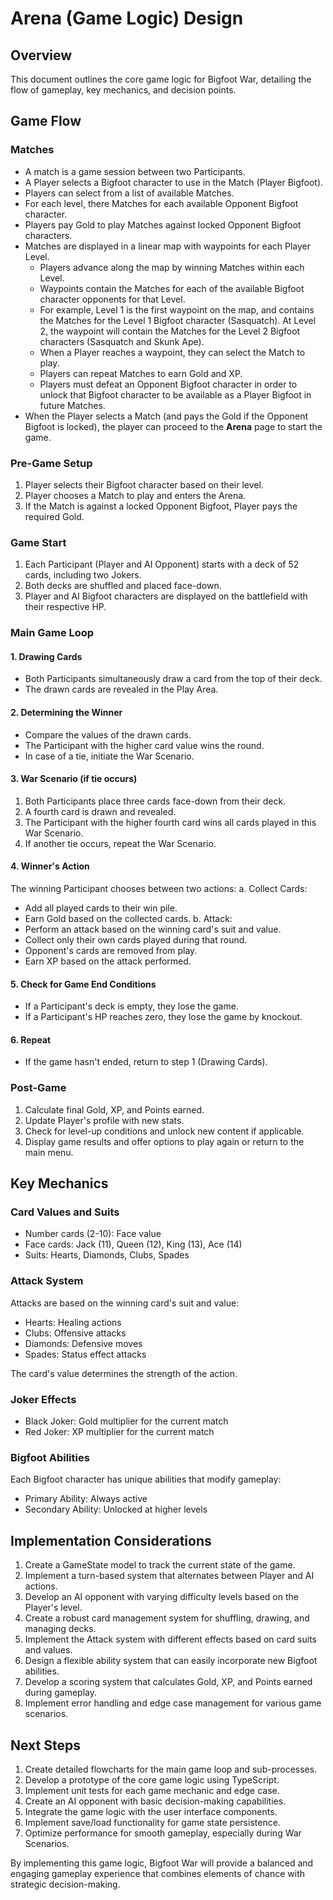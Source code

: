 # Arena (Game Logic) Design

## Overview
This document outlines the core game logic for Bigfoot War, detailing the flow of gameplay, key mechanics, and decision points.

## Game Flow

### Matches
- A match is a game session between two Participants.
- A Player selects a Bigfoot character to use in the Match (Player Bigfoot).
- Players can select from a list of available Matches.
- For each level, there Matches for each available Opponent Bigfoot character.
- Players pay Gold to play Matches against locked Opponent Bigfoot characters.
- Matches are displayed in a linear map with waypoints for each Player Level.
  - Players advance along the map by winning Matches within each Level.
  - Waypoints contain the Matches for each of the available Bigfoot character opponents for that Level.
  - For example, Level 1 is the first waypoint on the map, and contains the Matches for the Level 1 Bigfoot character (Sasquatch). At Level 2, the waypoint will contain the Matches for the Level 2 Bigfoot characters (Sasquatch and Skunk Ape).
  - When a Player reaches a waypoint, they can select the Match to play.
  - Players can repeat Matches to earn Gold and XP.
  - Players must defeat an Opponent Bigfoot character in order to unlock that Bigfoot character to be available as a Player Bigfoot in future Matches.
- When the Player selects a Match (and pays the Gold if the Opponent Bigfoot is locked), the player can proceed to the **Arena** page to start the game.

### Pre-Game Setup
1. Player selects their Bigfoot character based on their level.
2. Player chooses a Match to play and enters the Arena.
3. If the Match is against a locked Opponent Bigfoot, Player pays the required Gold.

### Game Start
1. Each Participant (Player and AI Opponent) starts with a deck of 52 cards, including two Jokers.
2. Both decks are shuffled and placed face-down.
3. Player and AI Bigfoot characters are displayed on the battlefield with their respective HP.

### Main Game Loop

#### 1. Drawing Cards
- Both Participants simultaneously draw a card from the top of their deck.
- The drawn cards are revealed in the Play Area.

#### 2. Determining the Winner
- Compare the values of the drawn cards.
- The Participant with the higher card value wins the round.
- In case of a tie, initiate the War Scenario.

#### 3. War Scenario (if tie occurs)
1. Both Participants place three cards face-down from their deck.
2. A fourth card is drawn and revealed.
3. The Participant with the higher fourth card wins all cards played in this War Scenario.
4. If another tie occurs, repeat the War Scenario.

#### 4. Winner's Action
The winning Participant chooses between two actions:
a. Collect Cards:
   - Add all played cards to their win pile.
   - Earn Gold based on the collected cards.
b. Attack:
   - Perform an attack based on the winning card's suit and value.
   - Collect only their own cards played during that round.
   - Opponent's cards are removed from play.
   - Earn XP based on the attack performed.

#### 5. Check for Game End Conditions
- If a Participant's deck is empty, they lose the game.
- If a Participant's HP reaches zero, they lose the game by knockout.

#### 6. Repeat
- If the game hasn't ended, return to step 1 (Drawing Cards).

### Post-Game
1. Calculate final Gold, XP, and Points earned.
2. Update Player's profile with new stats.
3. Check for level-up conditions and unlock new content if applicable.
4. Display game results and offer options to play again or return to the main menu.

## Key Mechanics

### Card Values and Suits
- Number cards (2-10): Face value
- Face cards: Jack (11), Queen (12), King (13), Ace (14)
- Suits: Hearts, Diamonds, Clubs, Spades

### Attack System
Attacks are based on the winning card's suit and value:
- Hearts: Healing actions
- Clubs: Offensive attacks
- Diamonds: Defensive moves
- Spades: Status effect attacks

The card's value determines the strength of the action.

### Joker Effects
- Black Joker: Gold multiplier for the current match
- Red Joker: XP multiplier for the current match

### Bigfoot Abilities
Each Bigfoot character has unique abilities that modify gameplay:
- Primary Ability: Always active
- Secondary Ability: Unlocked at higher levels

## Implementation Considerations

1. Create a GameState model to track the current state of the game.
2. Implement a turn-based system that alternates between Player and AI actions.
3. Develop an AI opponent with varying difficulty levels based on the Player's level.
4. Create a robust card management system for shuffling, drawing, and managing decks.
5. Implement the Attack system with different effects based on card suits and values.
6. Design a flexible ability system that can easily incorporate new Bigfoot abilities.
7. Develop a scoring system that calculates Gold, XP, and Points earned during gameplay.
8. Implement error handling and edge case management for various game scenarios.

## Next Steps

1. Create detailed flowcharts for the main game loop and sub-processes.
2. Develop a prototype of the core game logic using TypeScript.
3. Implement unit tests for each game mechanic and edge case.
4. Create an AI opponent with basic decision-making capabilities.
5. Integrate the game logic with the user interface components.
6. Implement save/load functionality for game state persistence.
7. Optimize performance for smooth gameplay, especially during War Scenarios.

By implementing this game logic, Bigfoot War will provide a balanced and engaging gameplay experience that combines elements of chance with strategic decision-making.
